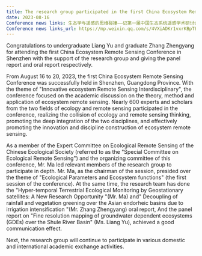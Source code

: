 ```yaml
---
title: The research group participated in the first China Ecosystem Remote Sensing Conference
date: 2023-08-16
Conference news links: 生态学与遥感的思维碰撞——记第一届中国生态系统遥感学术研讨会
Conference news links_url: https://mp.weixin.qq.com/s/4VXiADKr1vxrKBpTEyWPiQ
---
```


Congratulations to undergraduate Liang Yu and graduate Zhang Zhengyang for attending the first China Ecosystem Remote Sensing Conference in Shenzhen with the support of the research group and giving the panel report and oral report respectively.

<!--more-->

From August 16 to 20, 2023, the first China Ecosystem Remote Sensing Conference was successfully held in Shenzhen, Guangdong Province. With the theme of "Innovative ecosystem Remote Sensing Interdisciplinary", the conference focused on the academic discussion on the theory, method and application of ecosystem remote sensing. Nearly 600 experts and scholars from the two fields of ecology and remote sensing participated in the conference, realizing the collision of ecology and remote sensing thinking, promoting the deep integration of the two disciplines, and effectively promoting the innovation and discipline construction of ecosystem remote sensing.

As a member of the Expert Committee on Ecological Remote Sensing of the Chinese Ecological Society (referred to as the "Special Committee on Ecological Remote Sensing") and the organizing committee of this conference, Mr. Ma led relevant members of the research group to participate in depth. Mr. Ma, as the chairman of the session, presided over the theme of "Ecological Parameters and Ecosystem functions" (the first session of the conference). At the same time, the research team has done the "Hyper-temporal Terrestrial Ecological Monitoring by Geostationary satellites: A New Research Opportunity "(Mr. Ma) and" Decoupling of rainfall and vegetation greening over the Asian endorheic basins due to irrigation intensification "(Mr. Zhang Zhengyang) oral report, And the panel report on "Fine resolution mapping of groundwater dependent ecosystems (GDEs) over the Shule River Basin" (Ms. Liang Yu), achieved a good communication effect.

Next, the research group will continue to participate in various domestic and international academic exchange activities.




